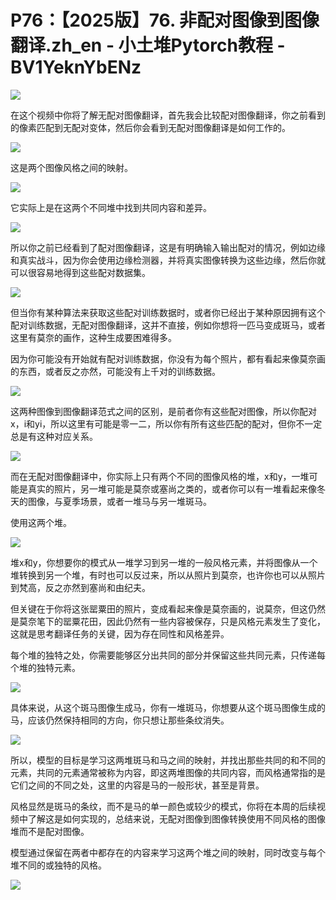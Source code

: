 # P76：【2025版】76. 非配对图像到图像翻译.zh_en - 小土堆Pytorch教程 - BV1YeknYbENz

![](img/b19f1548c6f6ee0bdd525850ba4e689d_0.png)

在这个视频中你将了解无配对图像翻译，首先我会比较配对图像翻译，你之前看到的像素匹配到无配对变体，然后你会看到无配对图像翻译是如何工作的。



![](img/b19f1548c6f6ee0bdd525850ba4e689d_2.png)

这是两个图像风格之间的映射。

![](img/b19f1548c6f6ee0bdd525850ba4e689d_4.png)

它实际上是在这两个不同堆中找到共同内容和差异。

![](img/b19f1548c6f6ee0bdd525850ba4e689d_6.png)

所以你之前已经看到了配对图像翻译，这是有明确输入输出配对的情况，例如边缘和真实战斗，因为你会使用边缘检测器，并将真实图像转换为这些边缘，然后你就可以很容易地得到这些配对数据集。



![](img/b19f1548c6f6ee0bdd525850ba4e689d_8.png)

但当你有某种算法来获取这些配对训练数据时，或者你已经出于某种原因拥有这个配对训练数据，无配对图像翻译，这并不直接，例如你想将一匹马变成斑马，或者这里有莫奈的画作，这种生成要困难得多。

因为你可能没有开始就有配对训练数据，你没有为每个照片，都有看起来像莫奈画的东西，或者反之亦然，可能没有上千对的训练数据。



![](img/b19f1548c6f6ee0bdd525850ba4e689d_10.png)

这两种图像到图像翻译范式之间的区别，是前者你有这些配对图像，所以你配对x，i和yi，所以这里有可能是零一二，所以你有所有这些匹配的配对，但你不一定总是有这种对应关系。



![](img/b19f1548c6f6ee0bdd525850ba4e689d_12.png)

而在无配对图像翻译中，你实际上只有两个不同的图像风格的堆，x和y，一堆可能是真实的照片，另一堆可能是莫奈或塞尚之类的，或者你可以有一堆看起来像冬天的图像，与夏季场景，或者一堆马与另一堆斑马。

使用这两个堆。

![](img/b19f1548c6f6ee0bdd525850ba4e689d_14.png)

堆x和y，你想要你的模式从一堆学习到另一堆的一般风格元素，并将图像从一个堆转换到另一个堆，有时也可以反过来，所以从照片到莫奈，也许你也可以从照片到梵高，反之亦然到塞尚和由纪夫。

但关键在于你将这张罂粟田的照片，变成看起来像是莫奈画的，说莫奈，但这仍然是莫奈笔下的罂粟花田，因此仍然有一些内容被保存，只是风格元素发生了变化，这就是思考翻译任务的关键，因为存在同性和风格差异。

每个堆的独特之处，你需要能够区分出共同的部分并保留这些共同元素，只传递每个堆的独特元素。

![](img/b19f1548c6f6ee0bdd525850ba4e689d_16.png)

具体来说，从这个斑马图像生成马，你有一堆斑马，你想要从这个斑马图像生成的马，应该仍然保持相同的方向，你只想让那些条纹消失。



![](img/b19f1548c6f6ee0bdd525850ba4e689d_18.png)

所以，模型的目标是学习这两堆斑马和马之间的映射，并找出那些共同的和不同的元素，共同的元素通常被称为内容，即这两堆图像的共同内容，而风格通常指的是它们之间的不同之处，这里的内容是马的一般形状，甚至是背景。

风格显然是斑马的条纹，而不是马的单一颜色或较少的模式，你将在本周的后续视频中了解这是如何实现的，总结来说，无配对图像到图像转换使用不同风格的图像堆而不是配对图像。

模型通过保留在两者中都存在的内容来学习这两个堆之间的映射，同时改变与每个堆不同的或独特的风格。

![](img/b19f1548c6f6ee0bdd525850ba4e689d_20.png)